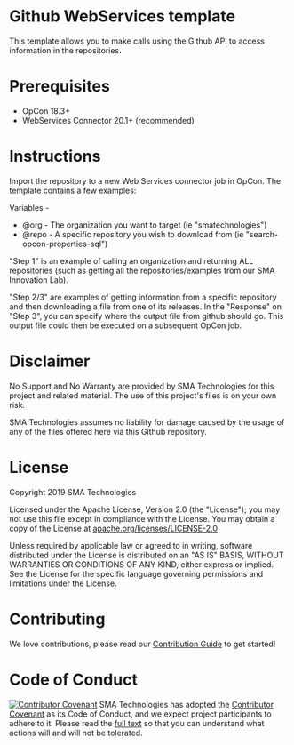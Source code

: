 # Github WebServices template
This template allows you to make calls using the Github API to access information in the repositories.

# Prerequisites
* OpCon 18.3+
* WebServices Connector 20.1+ (recommended)

# Instructions
Import the repository to a new Web Services connector job in OpCon.  The template contains a few examples:  

Variables -
 * @org - The organization you want to target (ie "smatechnologies")
 * @repo - A specific repository you wish to download from (ie "search-opcon-properties-sql")

"Step 1" is an example of calling an organization and returning ALL repositories (such as getting all the repositories/examples from our SMA Innovation Lab).

"Step 2/3" are examples of getting information from a specific repository and then downloading a file from one of its releases.  In the "Response" on "Step 3", you can specify where the output file from github should go.  This output file could then be executed on a subsequent OpCon job.

# Disclaimer
No Support and No Warranty are provided by SMA Technologies for this project and related material. The use of this project's files is on your own risk.

SMA Technologies assumes no liability for damage caused by the usage of any of the files offered here via this Github repository.

# License
Copyright 2019 SMA Technologies

Licensed under the Apache License, Version 2.0 (the "License");
you may not use this file except in compliance with the License.
You may obtain a copy of the License at [apache.org/licenses/LICENSE-2.0](http://www.apache.org/licenses/LICENSE-2.0)

Unless required by applicable law or agreed to in writing, software
distributed under the License is distributed on an "AS IS" BASIS,
WITHOUT WARRANTIES OR CONDITIONS OF ANY KIND, either express or implied.
See the License for the specific language governing permissions and
limitations under the License.

# Contributing
We love contributions, please read our [Contribution Guide](CONTRIBUTING.md) to get started!

# Code of Conduct
[![Contributor Covenant](https://img.shields.io/badge/Contributor%20Covenant-v2.0%20adopted-ff69b4.svg)](code-of-conduct.md)
SMA Technologies has adopted the [Contributor Covenant](CODE_OF_CONDUCT.md) as its Code of Conduct, and we expect project participants to adhere to it. Please read the [full text](CODE_OF_CONDUCT.md) so that you can understand what actions will and will not be tolerated.
